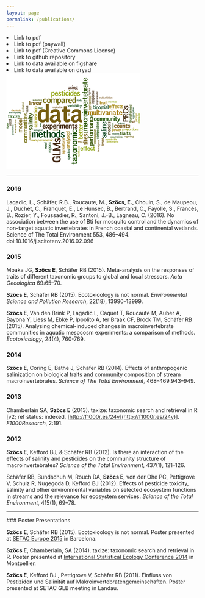 ```yaml
---
layout: page
permalink: /publications/
---
```



<div class="row">
  <div class="col-xs-5">
    <div class="container">
      <div class='sidebar'>
      	<li><span style="color:#e14000"><i class="fa fa-file-pdf-o"></i></span> Link to pdf </li>
      	<li><span style="color:#e14000"><i class="fa fa-money"></i></span> Link to pdf (paywall)</li>
      	<li><span style="color:#e14000"><i class="cc cc-cc"></i></span> Link to pdf (Creative Commons License)</li>
      	<li><span style="color:#e14000"><i class="fa fa-github"></i></span> Link to github repository</li>
      	<li><span style="color:#e14000"><i class="ai ai-figshare"></i></span> Link to data available on figshare </li>
      	<li><span style="color:#e14000"><i class="ai ai-dryad"></i></span> Link to data available on dryad</li>
	    </div>
    </div>
  </div>
  <div class="col-xs-7">
    <img style="float: rigth" width="350" src="/images/wordcloud_abstracts_firstauthor.png">
  </div>
</div>

<hr>

<div class="publist" markdown="1">

### 2016

Lagadic, L., Schäfer, R.B., Roucaute, M., **Szöcs, E.**, Chouin, S., de Maupeou, J., Duchet, C., Franquet, E., Le Hunsec, B., Bertrand, C., Fayolle, S., Francés, B., Rozier, Y., Foussadier, R., Santoni, J.-B., Lagneau, C. (2016). No association between the use of Bti for mosquito control and the dynamics of non-target aquatic invertebrates in French coastal and continental wetlands. Science of The Total Environment 553, 486–494. doi:10.1016/j.scitotenv.2016.02.096 <a href="http://www.sciencedirect.com/science/article/pii/S0048969716303060"><i class="fa fa-money"></i></a>


### 2015

Mbaka JG, **Szöcs E**, Schäfer RB (2015). Meta-analysis on the responses of traits of different taxonomic groups to global and local stressors. *Acta Oecologica* 69:65–70. <a href="http://www.sciencedirect.com/science/article/pii/S1146609X15300175"><i class="fa fa-money"></i></a>


**Szöcs E**,  Schäfer RB (2015). Ecotoxicology is not normal. *Environmental Science and Pollution Research*, 22(18), 13990-13999. <a href="https://github.com/EDiLD/usetheglm"><i class="fa fa-github"></i></a> <a href="https://github.com/EDiLD/usetheglm/raw/master/manuscript/final/report.pdf"><i class="fa fa-file-pdf-o"></i></a> <a href="http://link.springer.com/article/10.1007%2Fs11356-015-4579-3"><i class="fa fa-money"></i></a>

**Szöcs E**, Van den Brink P, Lagadic L, Caquet T, Roucaute M, Auber A, Bayona Y, Liess M, Ebke P, Ippolito A, ter Braak CF, Brock TM, Schäfer RB (2015). Analysing chemical-induced changes in macroinvertebrate communities in aquatic mesocosm experiments: a comparison of methods.  *Ecotoxicology*, 24(4), 760-769. <a href="http://link.springer.com/article/10.1007/s10646-015-1421-0#"><i class="fa fa-money"></i></a>


### 2014

**Szöcs E**, Coring E, Bäthe J, Schäfer RB (2014). Effects of anthropogenic salinization on biological traits and community composition of stream macroinvertebrates. *Science of The Total Environment*, 468–469:943–949. <a href="http://figshare.com/articles/Data_from_Effects_of_anthropogenic_salinisation_on_biological_traits_and_community_composition_of_stream_macroinvertebrates_/810488"><i class="ai ai-figshare"></i></a> <a href="http://www.sciencedirect.com/science/article/pii/S0048969713009728"><i class="fa fa-money"></i></a>


### 2013

Chamberlain SA, **Szöcs E** (2013). taxize: taxonomic search and retrieval in R [v2; ref status: indexed, [http://f1000r.es/24v](http://f1000r.es/24v)]. *F1000Research*, 2:191. <a href="http://f1000research.com/articles/2-191/v2/pdf"><i class="cc cc-cc"></i></a>


### 2012

**Szöcs E**, Kefford BJ, & Schäfer RB (2012). Is there an interaction of the effects of salinity and pesticides on the community structure of macroinvertebrates? *Science of the Total Environment*, 437(1), 121–126.  <a href="http://datadryad.org/resource/doi:10.5061/dryad.23hs6"><i class="ai ai-dryad"></i></a> <a href="http://www.sciencedirect.com/science/article/pii/S004896971201011X"><i class="fa fa-money"></i></a>

Schäfer RB, Bundschuh M, Rouch DA, **Szöcs E**, von der Ohe PC, Pettigrove V, Schulz R, Nugegoda D, Kefford BJ (2012). Effects of pesticide toxicity, salinity and other environmental variables on selected ecosystem functions in streams and the relevance for ecosystem services. *Science of the Total Environment*, 415(1), 69–78. <a href="http://www.sciencedirect.com/science/article/pii/S0048969711005912"><i class="fa fa-money"></i></a>

 <hr>	                                                                                                                                                                                                                                                                                                                            
### Poster Presentations

**Szöcs E**, Schäfer RB (2015). Ecotoxicology is not normal.
Poster presented at [SETAC Europe 2015](http://barcelona.setac.eu/?contentid=767) in Barcelona. <a href="https://github.com/EDiLD/usetheglm/raw/master/poster/poster.pdf"><i class="fa fa-fw fa-file-pdf-o"></i></a> <a href="https://github.com/EDiLD/usetheglm/tree/master/poster"><i class="fa fa-github"></i></a>

**Szöcs E**, Chamberlain, SA (2014). taxize: taxonomic search and retrieval in R.
Poster presented at [International Statistical Ecology Conference 2014](http://isec2014.sciencesconf.org/) in Montpellier.  <a href="http://edild.github.io/files/poster_isec2014.pdf"><i class="fa fa-fw fa-file-pdf-o"></i></a> <a href="https://github.com/EDiLD/taxize_posterr"><i class="fa fa-github"></i></a>

**Szöcs E**, Kefford BJ , Pettigrove V, Schäfer RB (2011). Einfluss von Pestiziden und Salinität auf Makroinvertebratengemeinschaften.  Poster presented at SETAC GLB meeting in Landau. <a href="http://edild.github.io/files/Poster_2011_SETAC-GLB_Landau.pdf"><i class="fa fa-file-pdf-o"></i></a>

<div class="publist">
